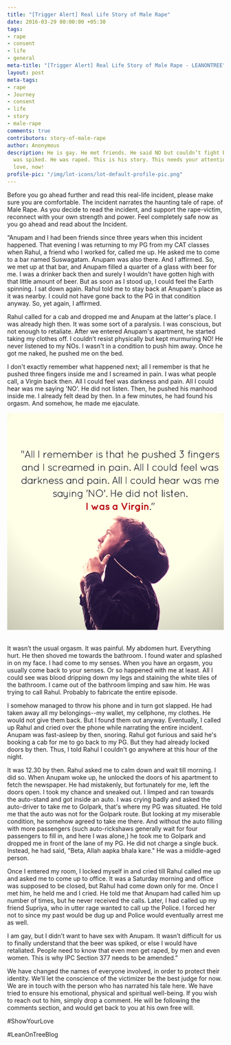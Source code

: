```yaml
---
title: "[Trigger Alert] Real Life Story of Male Rape"
date: 2016-03-29 00:00:00 +05:30
tags:
- rape
- consent
- life
- general
meta-title: "[Trigger Alert] Real Life Story of Male Rape - LEANONTREE"
layout: post
meta-tags:
- rape
- Journey
- consent
- life
- story
- male-rape
comments: true
contributors: story-of-male-rape
author: Anonymous
description: He is gay. He met friends. He said NO but couldn’t fight back. His drink
  was spiked. He was raped. This is his story. This needs your attention &amp; your
  love, now!
profile-pic: "/img/lot-icons/lot-default-profile-pic.png"
---
```


<p class="lot-text">Before you go ahead further and read this real-life incident, please make sure you are comfortable. The incident narrates the haunting tale of rape. of Male Rape. As you decide to read the incident, and support the rape-victim, reconnect with your own strength and power. Feel completely safe now as you go ahead and read about the Incident.</p>

<p class="post-text-format">“Anupam and I had been friends since three years when this incident happened. <!--more-->That evening I was returning to my PG from my CAT classes when Rahul, a friend who I worked for, called me up. He asked me to come to a bar named Suswagatam. Anupam was also there. And I affirmed. So, we met up at that bar, and Anupam filled a quarter of a glass with beer for me. I was a drinker back then and surely I wouldn't have gotten high with that little amount of beer. But as soon as I stood up, I could feel the Earth spinning. I sat down again. Rahul told me to stay back at Anupam's place as it was nearby. I could not have gone back to the PG in that condition anyway. So, yet again, I affirmed.</p>

<p class="post-text-format">Rahul called for a cab and dropped me and Anupam at the latter's place. I was already high then. It was some sort of a paralysis. I was conscious, but not enough to retaliate. After we entered Anupam's apartment, he started taking my clothes off. I couldn’t resist physically but kept murmuring NO! He never listened to my NOs. I wasn't in a condition to push him away. Once he got me naked, he pushed me on the bed.</p>

<p class="post-text-format">I don't exactly remember what happened next; all I remember is that he pushed three fingers inside me and I screamed in pain. I was what people call, a Virgin back then. All I could feel was darkness and pain. All I could hear was me saying 'NO'. He did not listen. Then, he pushed his manhood inside me. I already felt dead by then. In a few minutes, he had found his orgasm. And somehow, he made me ejaculate.</p>

<div class="separator" style="clear: both; text-align: center;">
<img class="img-responsive center-block" alt="CSA" src="/img/story-of-male-rape/story-of-male-rape-1.jpg" /></div></br>


<p class="post-text-format">It wasn’t the usual orgasm. It was painful. My abdomen hurt. Everything hurt. He then shoved me towards the bathroom. I found water and splashed in on my face. I had come to my senses. When you have an orgasm, you usually come back to your senses. Or so happened with me at least. All I could see was blood dripping down my legs and staining the white tiles of the bathroom. I came out of the bathroom limping and saw him. He was trying to call Rahul. Probably to fabricate the entire episode.</p>

<p class="post-text-format">I somehow managed to throw his phone and in turn got slapped. He had taken away all my belongings--my wallet, my cellphone, my clothes. He would not give them back. But I found them out anyway. Eventually, I called up Rahul and cried over the phone while narrating the entire incident. Anupam was fast-asleep by then, snoring. Rahul got furious and said he's booking a cab for me to go back to my PG. But they had already locked doors by then. Thus, I told Rahul I couldn't go anywhere at this hour of the night.</p>


<p class="post-text-format">It was 12.30 by then. Rahul asked me to calm down and wait till morning. I did so. When Anupam woke up, he unlocked the doors of his apartment to fetch the newspaper. He had mistakenly, but fortunately for me, left the doors open. I took my chance and sneaked out. I limped and ran towards the auto-stand and got inside an auto. I was crying badly and asked the auto-driver to take me to Golpark, that's where my PG was situated. He told me that the auto was not for the Golpark route. But looking at my miserable condition, he somehow agreed to take me there. And without the auto filling with more passengers (such auto-rickshaws generally wait for four passengers to fill in, and here I was alone,) he took me to Golpark and dropped me in front of the lane of my PG. He did not charge a single buck. Instead, he had said, "Beta, Allah aapka bhala kare." He was a middle-aged person.</p>

<p class="post-text-format">Once I entered my room, I locked myself in and cried till Rahul called me up and asked me to come up to office. It was a Saturday morning and office was supposed to be closed, but Rahul had come down only for me. Once I met him, he held me and I cried. He told me that Anupam had called him up number of times, but he never received the calls. Later, I had called up my friend Supriya, who in utter rage wanted to call up the Police. I forced her not to since my past would be dug up and Police would eventually arrest me as well.</p>

<p class="post-text-format">I am gay, but I didn’t want to have sex with Anupam. It wasn’t difficult for us to finally understand that the beer was spiked, or else I would have retaliated. People need to know that even men get raped, by men and even women. This is why IPC Section 377 needs to be amended.” </p>

<p class="lot-text">We have changed the names of everyone involved, in order to protect their identity. We’ll let the conscience of the victimizer be the best judge for now. We are in touch with the person who has narrated his tale here. We have tried to ensure his emotional, physical and spiritual well-being. If you wish to reach out to him, simply drop a comment. He will be following the comments section, and would get back to you at his own free will.</p>

<p class="lot-text">#ShowYourLove</p>
<p class="lot-text">#LeanOnTreeBlog</p>
